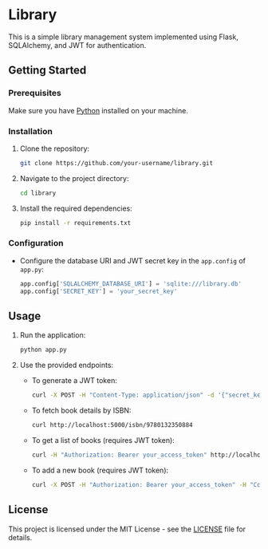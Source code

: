 # Library

This is a simple library management system implemented using Flask, SQLAlchemy, and JWT for authentication.

## Getting Started

### Prerequisites

Make sure you have [Python](https://www.python.org/) installed on your machine.

### Installation

1. Clone the repository:

    ```bash
    git clone https://github.com/your-username/library.git
    ```

2. Navigate to the project directory:

    ```bash
    cd library
    ```

3. Install the required dependencies:

    ```bash
    pip install -r requirements.txt
    ```

### Configuration

- Configure the database URI and JWT secret key in the `app.config` of `app.py`:

    ```python
    app.config['SQLALCHEMY_DATABASE_URI'] = 'sqlite:///library.db'
    app.config['SECRET_KEY'] = 'your_secret_key'
    ```

## Usage

1. Run the application:

    ```bash
    python app.py
    ```

2. Use the provided endpoints:

    - To generate a JWT token:

        ```bash
        curl -X POST -H "Content-Type: application/json" -d '{"secret_key": "your_secret_key"}' http://localhost:5000/generate_token
        ```

    - To fetch book details by ISBN:

        ```bash
        curl http://localhost:5000/isbn/9780132350884
        ```

    - To get a list of books (requires JWT token):

        ```bash
        curl -H "Authorization: Bearer your_access_token" http://localhost:5000/books
        ```

    - To add a new book (requires JWT token):

        ```bash
        curl -X POST -H "Authorization: Bearer your_access_token" -H "Content-Type: application/json" -d '{"isbn": "9780132350884", "author": "Author Name", "title": "Book Title", "summary": "Book Summary", "cover_url": "http://example.com/cover.jpg"}' http://localhost:5000/books
        ```

## License

This project is licensed under the MIT License - see the [LICENSE](LICENSE) file for details.
